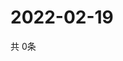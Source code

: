 # 2022-02-19
  共 0条

  <!-- BEGIN -->
  <!-- 最后更新时间Sat Feb 19 2022 03:04:53 GMT+0000 (Coordinated Universal Time) -->
  
  <!-- END -->
  
  
